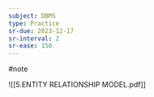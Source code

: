 ```yaml
---
subject: DBMS
type: Practice
sr-due: 2023-12-17
sr-interval: 2
sr-ease: 150
---
```

#note 

![[5.ENTITY RELATIONSHIP MODEL.pdf]]